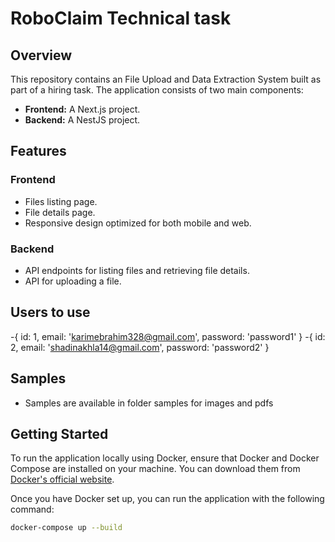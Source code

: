 # RoboClaim Technical task

## Overview

This repository contains an File Upload and Data Extraction System built as part of a hiring task. The application consists of two main components:

- **Frontend:** A Next.js project.
- **Backend:** A NestJS project.

## Features

### Frontend
- Files listing page.
- File details page.
- Responsive design optimized for both mobile and web.

### Backend
- API endpoints for listing files and retrieving file details.
- API for uploading a file.

## Users to use 
-{ id: 1, email: 'karimebrahim328@gmail.com', password: 'password1' }
-{ id: 2, email: 'shadinakhla14@gmail.com', password: 'password2' }

## Samples
- Samples are available in folder samples for images and pdfs

## Getting Started

To run the application locally using Docker, ensure that Docker and Docker Compose are installed on your machine. You can download them from [Docker's official website](https://www.docker.com/get-started).

Once you have Docker set up, you can run the application with the following command:

```bash
docker-compose up --build

